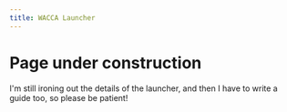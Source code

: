 ```yaml
---
title: WACCA Launcher
---
```


# Page under construction

I'm still ironing out the details of the launcher, and then I have to write a guide too, so please be patient!